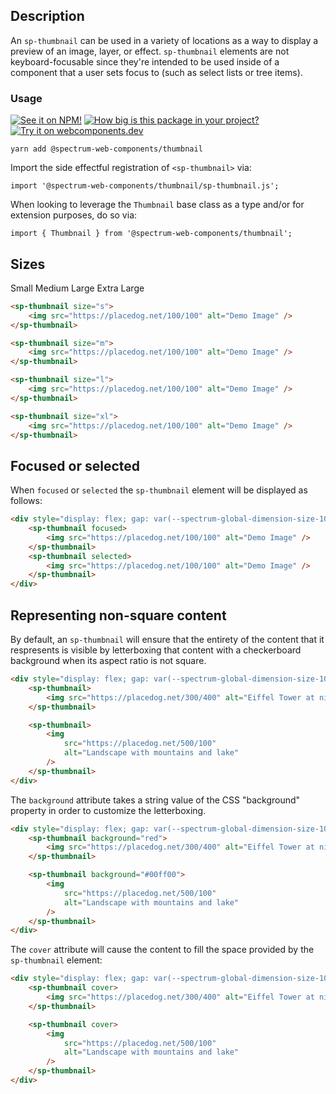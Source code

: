 ## Description

An `sp-thumbnail` can be used in a variety of locations as a way to display a preview of an image, layer, or effect. `sp-thumbnail` elements are not keyboard-focusable since they're intended to be used inside of a component that a user sets focus to (such as select lists or tree items).

### Usage

[![See it on NPM!](https://img.shields.io/npm/v/@spectrum-web-components/thumbnail?style=for-the-badge)](https://www.npmjs.com/package/@spectrum-web-components/thumbnail)
[![How big is this package in your project?](https://img.shields.io/bundlephobia/minzip/@spectrum-web-components/thumbnail?style=for-the-badge)](https://bundlephobia.com/result?p=@spectrum-web-components/thumbnail)
[![Try it on webcomponents.dev](https://img.shields.io/badge/Try%20it%20on-webcomponents.dev-green?style=for-the-badge)](https://webcomponents.dev/edit/collection/fO75441E1Q5ZlI0e9pgq/OmypHtHAzCQKJ4wUD77Y/src/index.ts)

```
yarn add @spectrum-web-components/thumbnail
```

Import the side effectful registration of `<sp-thumbnail>` via:

```
import '@spectrum-web-components/thumbnail/sp-thumbnail.js';
```

When looking to leverage the `Thumbnail` base class as a type and/or for extension purposes, do so via:

```
import { Thumbnail } from '@spectrum-web-components/thumbnail';
```

## Sizes

<sp-tabs selected="m">
    <sp-tab value="s">Small</sp-tab>
    <sp-tab value="m">Medium</sp-tab>
    <sp-tab value="l">Large</sp-tab>
    <sp-tab value="xl">Extra Large</sp-tab>
</sp-tabs>

<div class="tabs--s">

```html
<sp-thumbnail size="s">
    <img src="https://placedog.net/100/100" alt="Demo Image" />
</sp-thumbnail>
```

</div>

<div class="tabs--m">

```html
<sp-thumbnail size="m">
    <img src="https://placedog.net/100/100" alt="Demo Image" />
</sp-thumbnail>
```

</div>

<div class="tabs--l">

```html
<sp-thumbnail size="l">
    <img src="https://placedog.net/100/100" alt="Demo Image" />
</sp-thumbnail>
```

</div>

<div class="tabs--xl">

```html
<sp-thumbnail size="xl">
    <img src="https://placedog.net/100/100" alt="Demo Image" />
</sp-thumbnail>
```

</div>

## Focused or selected

When `focused` or `selected` the `sp-thumbnail` element will be displayed as follows:

```html
<div style="display: flex; gap: var(--spectrum-global-dimension-size-100);">
    <sp-thumbnail focused>
        <img src="https://placedog.net/100/100" alt="Demo Image" />
    </sp-thumbnail>
    <sp-thumbnail selected>
        <img src="https://placedog.net/100/100" alt="Demo Image" />
    </sp-thumbnail>
</div>
```

## Representing non-square content

By default, an `sp-thumbnail` will ensure that the entirety of the content that it respresents is visible by letterboxing that content with a checkerboard background when its aspect ratio is not square.

```html
<div style="display: flex; gap: var(--spectrum-global-dimension-size-100);">
    <sp-thumbnail>
        <img src="https://placedog.net/300/400" alt="Eiffel Tower at night" />
    </sp-thumbnail>

    <sp-thumbnail>
        <img
            src="https://placedog.net/500/100"
            alt="Landscape with mountains and lake"
        />
    </sp-thumbnail>
</div>
```

The `background` attribute takes a string value of the CSS "background" property in order to customize the letterboxing.

```html
<div style="display: flex; gap: var(--spectrum-global-dimension-size-100);">
    <sp-thumbnail background="red">
        <img src="https://placedog.net/300/400" alt="Eiffel Tower at night" />
    </sp-thumbnail>

    <sp-thumbnail background="#00ff00">
        <img
            src="https://placedog.net/500/100"
            alt="Landscape with mountains and lake"
        />
    </sp-thumbnail>
</div>
```

The `cover` attribute will cause the content to fill the space provided by the `sp-thumbnail` element:

```html
<div style="display: flex; gap: var(--spectrum-global-dimension-size-100);">
    <sp-thumbnail cover>
        <img src="https://placedog.net/300/400" alt="Eiffel Tower at night" />
    </sp-thumbnail>

    <sp-thumbnail cover>
        <img
            src="https://placedog.net/500/100"
            alt="Landscape with mountains and lake"
        />
    </sp-thumbnail>
</div>
```
